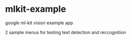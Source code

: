 # mlkit-example

google ml-kit vision example app

2 sample menus for testing text detection and reccognition
